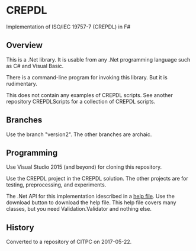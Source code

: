 # CREPDL

Implementation of ISO/IEC 19757-7 (CREPDL) in F#

## Overview

This is a .Net library. It is usable from any .Net programming language such as C# and Visual Basic.

There is a command-line program for invoking this library. But it is rudimentary.

This does not contain any examples of CREPDL scripts. See another repository CREPDLScripts for a collection of CREPDL scripts.

## Branches

Use the branch "version2". The other branches are archaic.

## Programming

Use Visual Studio 2015 (and beyond) for cloning this repository.

Use the CREPDL project in the CREPDL solution. The other projects are for testing, preprocessing, and experiments.

The .Net API for this implementation idescribed in a [help file](https://github.com/CITPCSHARE/CREPDL/blob/Version2/Help/Documentation.chm).  Use the download button to download the help file.  This help file covers many classes, but you need Validation.Validator  and nothing else.

## History

Converted to a repository of CITPC on 2017-05-22.
